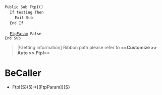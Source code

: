 &nbsp;  &nbsp;  &nbsp;  &nbsp;  
`Public Sub FtpI()`  
&nbsp;&nbsp;&nbsp;&nbsp;`If testing Then`  
&nbsp;&nbsp;&nbsp;&nbsp;&nbsp;&nbsp;&nbsp;&nbsp;`Exit Sub`  
&nbsp;&nbsp;&nbsp;&nbsp;`End If`  
&nbsp;  &nbsp;  &nbsp;  &nbsp;  
&nbsp;&nbsp;&nbsp;&nbsp;[`FtpParam`](FtpParam)` False`  
`End Sub`  


> [!Getting information]
> Ribbon path please refer to ==**Customize >> Auto >> FtpI**==


# BeCaller
- FtpI{S}(5)->[[FtpParam]]{S}

